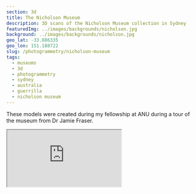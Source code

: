 ```yaml
---
section: 3d
title: The Nicholson Museum
description: 3D scans of the Nicholson Museum collection in Sydney
featuredImg: ../images/backgrounds/nicholson.jpg
background: ../images/backgrounds/nicholson.jpg
geo_lat: -33.886335
geo_lon: 151.188722
slug: /photogrammetry/nicholson-museum
tags:
  - museums
  - 3d
  - photogrammetry
  - sydney
  - australia
  - guerrilla
  - nicholson museum
---
```


These models were created during my fellowship at ANU during a tour of the museum from Dr Jamie Fraser.

<div class="ratio ratio-1x1 mb-3">
    <iframe title="A 3D model playlist from the Nicholson Museum, Sydney" src="https://sketchfab.com/playlists/embed?collection=57be5a814cce4dab9ed891e65771213a"  allow="autoplay; fullscreen; vr" mozallowfullscreen="true" webkitallowfullscreen="true"></iframe>
</div>
